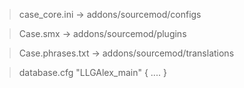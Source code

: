 > case_core.ini -> addons/sourcemod/configs

> Case.smx -> addons/sourcemod/plugins

> Case.phrases.txt -> addons/sourcemod/translations

> database.cfg 
 "LLGAlex_main" {
     ....
 }
